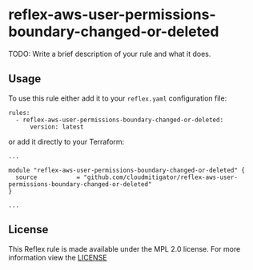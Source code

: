 # reflex-aws-user-permissions-boundary-changed-or-deleted
TODO: Write a brief description of your rule and what it does.

## Usage
To use this rule either add it to your `reflex.yaml` configuration file:  
```
rules:
  - reflex-aws-user-permissions-boundary-changed-or-deleted:
      version: latest
```

or add it directly to your Terraform:  
```
...

module "reflex-aws-user-permissions-boundary-changed-or-deleted" {
  source           = "github.com/cloudmitigator/reflex-aws-user-permissions-boundary-changed-or-deleted"
}

...
```

## License
This Reflex rule is made available under the MPL 2.0 license. For more information view the [LICENSE](https://github.com/cloudmitigator/reflex-aws-user-permissions-boundary-changed-or-deleted/blob/master/LICENSE) 